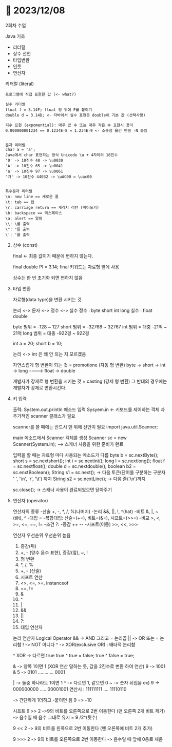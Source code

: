 # 📅 2023/12/08

2회차 수업

Java 기초

- 리터럴
- 상수 선언
- 타입변환
- 인풋
- 연산자


리터럴 (literal)

    프로그램에 직접 표현한 값 (<- what?)

    실수 리터럴
    float f = 3.14F; float 형 뒤에 F를 붙이기
    double d = 3.14D; <- 자바에서 실수 표현은 double이 기본 값 (선택사항)

    지수 표현 (expomential): 매우 큰 수 또는 매우 작은 수 표현시 용이
    0.000000001234 == 0.1234E-8 = 1.234E-9 <- 소숫점 옮긴 만큼 -N 붙임


    문자 리터럴
    char a = 'a';
    Java에서 char 표현하는 방식 Unicode \u + 4자리의 16진수
    '0' -> 10진수 48 -> \u0030
    'A' -> 10진수 65 -> \u0041
    'a' -> 10진수 97 -> \u0061
    '가' -> 10진수 44032 -> \uAC00 = \uac00


    특수문자 리터럴
    \n: new line == 새로운 줄
    \t: tab == 탭
    \r: carriage return == 캐리지 리턴 (띄어쓰기)
    \b: backspace == 백스페이스
    \a: alert == 알림
    \\: \를 출력
    \": "를 출력
    \': '를 출력



2. 상수 (const)

    final <- 최종 값이기 때문에 변하지 않는다.

    final double PI = 3.14;
    final 키워드는 자료형 앞에 사용

    상수는 한 번 초기화 되면 변하지 않음


3. 타입 변환

    자료형(data type)을 변환 시키는 것

    논리 <-> 문자 <-> 정수 <-> 실수
    정수 : byte short int long
    실수 : float double

    byte 	범위 = -128 ~ 127
    short 	범위 = -32768 ~ 32767
    int 	범위 = 대충 -21억 ~ 21억
    long 	범위 = 대충 -922경 ~ 922경

    int a = 20;
    short b = 10;

    논리 <-> int 은 왜 안 되는 지 모르겠음

    자연스럽게 형 변환이 되는 것 = promotione (자동 형 변환)
    byte -> short -> int -> long ----> float -> double


    개발자가 강제로 형 변환을 시키는 것 = casting (강제 형 변환)
    그 반대의 경우에는 개발자가 강제로 변환시킨다.



4. 키 입력

    출력: System.out.println 메소드
    입력 Sysyem.in <- 키보드를 제어하는 객체
    과 추가적인 scanner 클래스가 필요

    scanner를 쓸 때에는 반드시 맨 위에 선언이 필요
    import java.util.Scanner;


    main 메소드에서 Scanner 객체를 생성
    Scanner sc = new Scanner(System.in);
    --> 스캐너 사용을 위한 준비가 완료

    입력을 할 때는 자료형 마다 사용되는 메소드가 다름
    byte b = sc.nextByte();
    short s = sc.nextshort();
    int i = sc.nextint();
    long l = sc.nextlong();
    float f = sc.nextfloat();
    double d = sc.nextdouble();
    boolean b2 = sc.enxtBoolean();
    String s1 = sc.next(); -> 다음 토큰(단어를 구분하는 구분자 ' ', '\n', 'r', '\t') 까지
    String s2 = sc.nextLine(); -> 다음 줄('\n')까지

    sc.close(); -> 스캐너 사용이 완료되었으면 닫아주기



5. 연산자 (operator)

    연산자의 종류
    -산술 +, -, *, /, %(나머지)
    -논리 &&, ||, !, ^(hat)
    -비트 &, |, ~(tilt), ^
    -대입 =
    -복합대입: 산술=(+=), 비트=(&=), 시프트=(>>=)
    -비교 >, <, >=, <=, ==, !=
    -조건 ?:
    -증감 ++ --
    -시프트(이동) >>, <<, >>>

    연산자 우선순위
    우선순위 높음
    1. 증감(뒤)
    2. +, - (양수 음수 표현), 증감(앞), ~, !
    3. 형 변환
    4. *, /, %
    5. +, - (산술)
    6. 시프트 연산
    7. <>, <=, >=, instanceof
    8. ==, !=
    9. &
    10. ^
    11. |
    12. &&
    13. ||
    14. ?:
    15. 대입 연산자


    논리 연산자  Logical Operator
    && -> AND 그리고 = 논리곱
    || -> OR 또는 = 논리합
    ! -> NOT 아니다
    ^ -> XOR(exclusive OR) : 배타적 논리합


    ^ XOR -> 다르면 true
    true ^ true = false;
    true ^ false = true;


    & -> 양쪽 1이면 1 (XOR 연산 말하는 듯, 값을 2진수로 변환 하여 연산)
    9 -> 1001
    & 5 -> 0101
    ............
        0001

    | -> 둘중 하나라도 1이면 1
    ^ -> 다르면 1, 같으면 0
    ~ -> 숫자 뒤집음
    ex)
    9 ->    000000000 ..... 00001001
    연산시 : 111111111 .... 11110110


    -> 간단하게 1더하고 -붙이면 됨
    9 => -10


    시프트
    9 >> 2
    ->9의 비트를 오른쪽으로 2번 이동한다 (맨 오른쪽 2개 비트 제거)
    -> 음수일 때 음수 그대로 유지
    = 9 /2^(뒷수)

    9 << 2
    -> 9의 비트를 왼쪽으로 2번 이동한다 (맨 오른쪽에 비트 2개 추가)

    9 >>> 2
    -> 9의 비트를 오른쪽으로 2번 이동한다 
    -> 음수일 때 앞에 0응로 채움